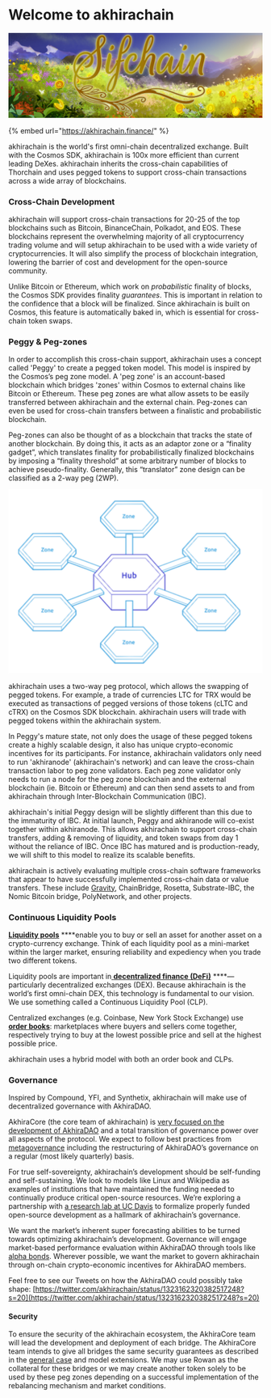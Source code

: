 # Welcome to akhirachain

![](.gitbook/assets/twitter-header_environment-1500x500px-large-logo.jpg)

{% embed url="https://akhirachain.finance/" %}

akhirachain is the world's first omni-chain decentralized exchange. Built with the Cosmos SDK, akhirachain is 100x more efficient than current leading DeXes. akhirachain inherits the cross-chain capabilities of Thorchain and uses pegged tokens to support cross-chain transactions across a wide array of blockchains.

### Cross-Chain Development

akhirachain will support cross-chain transactions for 20-25 of the top blockchains such as Bitcoin, BinanceChain, Polkadot, and EOS. These blockchains represent the overwhelming majority of all cryptocurrency trading volume and will setup akhirachain to be used with a wide variety of cryptocurrencies. It will also simplify the process of blockchain integration, lowering the barrier of cost and development for the open-source community.

Unlike Bitcoin or Ethereum, which work on _probabilistic_ finality of blocks, the Cosmos SDK provides finality _guarantees_. This is important in relation to the confidence that a block will be finalized. Since akhirachain is built on Cosmos, this feature is automatically baked in, which is essential for cross-chain token swaps.

### Peggy & Peg-zones

In order to accomplish this cross-chain support, akhirachain uses a concept called 'Peggy' to create a pegged token model. This model is inspired by the Cosmos’s peg zone model. A 'peg zone' is an account-based blockchain which bridges 'zones' within Cosmos to external chains like Bitcoin or Ethereum. These peg zones are what allow assets to be easily transferred between akhirachain and the external chain. Peg-zones can even be used for cross-chain transfers between a finalistic and probabilistic blockchain.

Peg-zones can also be thought of as a blockchain that tracks the state of another blockchain. By doing this, it acts as an adaptor zone or a “finality gadget”, which translates finality for probabilistically finalized blockchains by imposing a “finality threshold” at some arbitrary number of blocks to achieve pseudo-finality. Generally, this “translator” zone design can be classified as a 2-way peg \(2WP\).

![](.gitbook/assets/screen-shot-2020-11-20-at-9.38.14-pm.png)

akhirachain uses a two-way peg protocol, which allows the swapping of pegged tokens. For example, a trade of currencies LTC for TRX would be executed as transactions of pegged versions of those tokens \(cLTC and cTRX\) on the Cosmos SDK blockchain. akhirachain users will trade with pegged tokens within the akhirachain system. 

In Peggy's mature state, not only does the usage of these pegged tokens create a highly scalable design, it also has unique crypto-economic incentives for its participants. For instance, akhirachain validators only need to run 'akhiranode' \(akhirachain's network\) and can leave the cross-chain transaction labor to peg zone validators. Each peg zone validator only needs to run a node for the peg zone blockchain and the external blockchain \(ie. Bitcoin or Ethereum\) and can then send assets to and from akhirachain through Inter-Blockchain Communication \(IBC\). 

akhirachain's initial Peggy design will be slightly different than this due to the immaturity of IBC. At initial launch, Peggy and akhiranode will co-exist together within akhiranode. This allows akhirachain to support cross-chain transfers, adding & removing of liquidity, and token swaps from day 1 without the reliance of IBC. Once IBC has matured and is production-ready, we will shift to this model to realize its scalable benefits.

akhirachain is actively evaluating multiple cross-chain software frameworks that appear to have successfully implemented cross-chain data or value transfers. These include [Gravity](https://gravity.tech/), ChainBridge, Rosetta, Substrate-IBC, the Nomic Bitcoin bridge, PolyNetwork, and other projects.

### Continuous Liquidity Pools

[**Liquidity pools**](https://www.investopedia.com/terms/l/liquidity.asp) ****enable you to buy or sell an asset for another asset on a crypto-currency exchange. Think of each liquidity pool as a mini-market within the larger market, ensuring reliability and expediency when you trade two different tokens.

Liquidity pools are important in[ **decentralized finance \(DeFi\)**](https://www.coindesk.com/what-is-defi) ****— particularly decentralized exchanges \(DEX\). Because akhirachain is the world’s first omni-chain DEX, this technology is fundamental to our vision. We use something called a Continuous Liquidity Pool \(CLP\).

Centralized exchanges \(e.g. Coinbase, New York Stock Exchange\) use [**order books**](https://www.investopedia.com/terms/o/order-book.asp): marketplaces where buyers and sellers come together, respectively trying to buy at the lowest possible price and sell at the highest possible price.

akhirachain uses a hybrid model with both an order book and CLPs.

### Governance

Inspired by Compound, YFI, and Synthetix, akhirachain will make use of decentralized governance with AkhiraDAO.

AkhiraCore \(the core team of akhirachain\) is [very focused on the development of AkhiraDAO](https://twitter.com/akhirachain/status/1323162320382517248?s=20) and a total transition of governance power over all aspects of the protocol. We expect to follow best practices from [metagovernance](https://metagov.org/wp-content/uploads/2020/04/Metagov-Full-Deck-public-2020-04-18.pdf) including the restructuring of AkhiraDAO’s governance on a regular \(most likely quarterly\) basis.

For true self-sovereignty, akhirachain’s development should be self-funding and self-sustaining. We look to models like Linux and Wikipedia as examples of institutions that have maintained the funding needed to continually produce critical open-source resources. We’re exploring a partnership with [a research lab at UC Davis](https://engineering.ucdavis.edu/news/uc-davis-computer-science-communication-team-study-open-source-software) to formalize properly funded open-source development as a hallmark of akhirachain’s governance.

We want the market’s inherent super forecasting abilities to be turned towards optimizing akhirachain’s development. Governance will engage market-based performance evaluation within AkhiraDAO through tools like [alpha bonds](https://github.com/blockscience/interchainfoundation). Wherever possible, we want the market to govern akhirachain through on-chain crypto-economic incentives for AkhiraDAO members.

Feel free to see our Tweets on how the AkhiraDAO could possibly take shape: [https://twitter.com/akhirachain/status/1323162320382517248?s=20](https://twitter.com/akhirachain/status/1323162320382517248?s=20)

#### Security

To ensure the security of the akhirachain ecosystem, the AkhiraCore team will lead the development and deployment of each bridge. The AkhiraCore team intends to give all bridges the same security guarantees as described in the [general case](https://app.gitbook.com/@akhirachain/s/akhirachain/~/drafts/-MR1K8Tq8VRB5PXYz9on/core-concepts/al-jabaal/general-case-mode-for-pegged-tokens) and model extensions. We may use Rowan as the collateral for these bridges or we may create another token solely to be used by these peg zones depending on a successful implementation of the rebalancing mechanism and market conditions.







